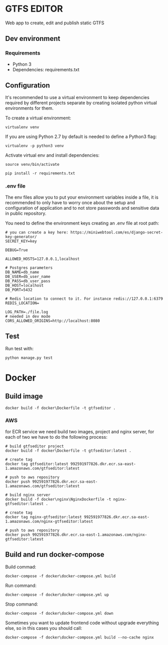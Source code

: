 # GTFS EDITOR 

Web app to create, edit and publish static GTFS

## Dev environment

### Requirements

- Python 3
- Dependencies: requirements.txt

## Configuration

It's recommended to use a virtual environment to keep dependencies required by different projects separate by creating isolated python virtual environments for them.

To create a virtual environment:

```
virtualenv venv
```
If you are using Python 2.7 by default is needed to define a Python3 flag:

```
virtualenv -p python3 venv
```

Activate virtual env and install dependencies:
```
source venv/bin/activate
 
pip install -r requirements.txt
```

### .env file
The env files allow you to put your environment variables inside a file, it is recommended to only have to worry once about the setup and configuration of application and to not store passwords and sensitive data in public repository.
 
You need to define the environment keys creating an .env file at root path:

```
# you can create a key here: https://miniwebtool.com/es/django-secret-key-generator/
SECRET_KEY=key

DEBUG=True

ALLOWED_HOSTS=127.0.0.1,localhost

# Postgres parameters
DB_NAME=db_name
DB_USER=db_user_name
DB_PASS=db_user_pass
DB_HOST=localhost
DB_PORT=5432

# Redis location to connect to it. For instance redis://127.0.0.1:6379 
REDIS_LOCATION=

LOG_PATH=./file.log
# needed in dev mode
CORS_ALLOWED_ORIGINS=http://localhost:8080
```

## Test

Run test with:
```
python manage.py test
```

# Docker

## Build image

```
docker build -f docker\Dockerfile -t gtfseditor .
```

### AWS

for ECR service we need build two images, project and nginx server, for each of two we have to do the following process:

```
# build gtfseditor project
docker build -f docker\Dockerfile -t gtfseditor:latest .

# create tag
docker tag gtfseditor:latest 992591977826.dkr.ecr.sa-east-1.amazonaws.com/gtfseditor:latest

# push to aws repository
docker push 992591977826.dkr.ecr.sa-east-1.amazonaws.com/gtfseditor:latest
```

```
# build nginx server
docker build -f docker\nginx\NginxDockerfile -t nginx-gtfseditor:latest .

# create tag
docker tag nginx-gtfseditor:latest 992591977826.dkr.ecr.sa-east-1.amazonaws.com/nginx-gtfseditor:latest

# push to aws repository
docker push 992591977826.dkr.ecr.sa-east-1.amazonaws.com/nginx-gtfseditor:latest
```

## Build and run docker-compose

Build commad:
```
docker-compose -f docker\docker-compose.yml build
```

Run command:
```
docker-compose -f docker\docker-compose.yml up
```

Stop command:
```
docker-compose -f docker\docker-compose.yml down
```

Sometimes you want to update frontend code without upgrade everything else, so in this cases you should call:
```
docker-compose -f docker\docker-compose.yml build --no-cache nginx
```
